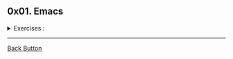 ## 0x01. Emacs

<details>
<summary>Exercises :</summary>
<br>

**Mandatory**

- 0) 0-opening: What is the command to open a file from within Emacs?
- 1) 1-saving: What is the command to save a file?
- 2) 2-cutting: What is the command to cut an entire line?
- 3) 3-pasting: What is the command to paste?
- 4) 4-searching: What is the command to search forward?
- 5) 5-undoing: What is the command to undo?
- 6) 6-quitting: What is the command to quit Emacs?

**Advanced**

- 7) 100-tetris: What is the command to play Tetris inside Emacs?
- 8) 101-doctor: What is the command to talk to your doctor?

</details>

---

[Back Button](https://github.com/FatChicken277/holbertonschool-zero_day)